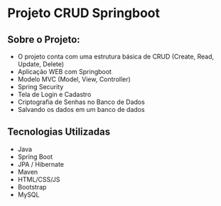 # Projeto CRUD Springboot

## Sobre o Projeto:

- O projeto conta com uma estrutura básica de CRUD (Create, Read, Update, Delete)
- Aplicação WEB com Springboot
- Modelo MVC (Model, View, Controller)
- Spring Security
- Tela de Login e Cadastro
- Criptografia de Senhas no Banco de Dados
- Salvando os dados em um banco de dados


## Tecnologias Utilizadas

- Java
- Spring Boot
- JPA / Hibernate
- Maven
- HTML/CSS/JS
- Bootstrap
- MySQL
